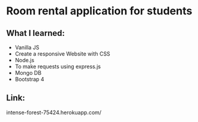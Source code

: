 # Room rental application for students

## What I learned:
- Vanilla JS
- Create a responsive Website with CSS
- Node.js
- To make requests using express.js
- Mongo DB
- Bootstrap 4

## Link:
intense-forest-75424.herokuapp.com/

